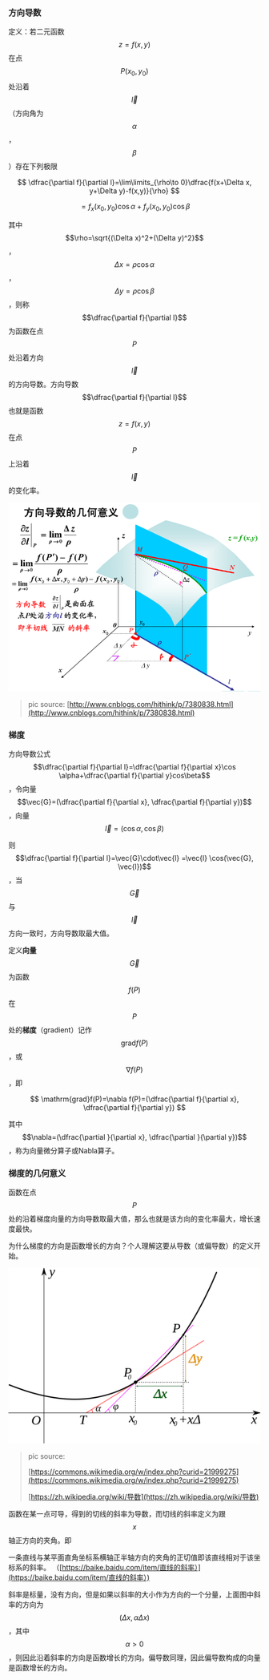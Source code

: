 ### 方向导数

定义：若二元函数$$z=f(x,y)$$在点$$P(x_0,y_0)$$处沿着$$\vec{l}$$（方向角为$$\alpha$$，$$\beta$$）存在下列极限


$$
\dfrac{\partial f}{\partial l}=\lim\limits_{\rho\to 0}\dfrac{f(x+\Delta x, y+\Delta y)-f(x,y)}{\rho}
$$



$$
=f_x(x_0,y_0)\cos \alpha+f_y(x_0,y_0)\cos\beta
$$


其中$$\rho=\sqrt{(\Delta x)^2+(\Delta y)^2}$$，$$\Delta x=\rho\cos\alpha$$，$$\Delta y=\rho\cos\beta$$，则称$$\dfrac{\partial f}{\partial l}$$为函数在点$$P$$处沿着方向$$\vec{l}$$的方向导数。方向导数$$\dfrac{\partial f}{\partial l}$$也就是函数$$z=f(x,y)$$在点$$P$$上沿着$$\vec{l}$$的变化率。

![](/assets/方向导数2.png)

> pic source: [http://www.cnblogs.com/hithink/p/7380838.html](http://www.cnblogs.com/hithink/p/7380838.html)

### 梯度

方向导数公式$$\dfrac{\partial f}{\partial l}=\dfrac{\partial f}{\partial x}\cos \alpha+\dfrac{\partial f}{\partial y}cos\beta$$，令向量$$\vec{G}=(\dfrac{\partial f}{\partial x}, \dfrac{\partial f}{\partial y})$$，向量$$\vec{l}=(\cos\alpha, \cos\beta)$$

则$$\dfrac{\partial f}{\partial l}=\vec{G}\cdot\vec{l} =\vec{l} \cos(\vec{G}, \vec{l})$$，当$$\vec{G}$$与$$\vec{l}$$方向一致时，方向导数取最大值。

定义**向量**$$\vec{G}$$为函数$$f(P)$$在$$P$$处的**梯度**（gradient）记作$$\mathrm{grad}f(P)$$，或$$\nabla f(P)$$，即


$$
\mathrm{grad}f(P)=\nabla f(P)=(\dfrac{\partial f}{\partial x}, \dfrac{\partial f}{\partial y})
$$


其中$$\nabla=(\dfrac{\partial }{\partial x}, \dfrac{\partial }{\partial y})$$，称为向量微分算子或Nabla算子。

### 梯度的几何意义

函数在点$$P$$处的沿着梯度向量的方向导数取最大值，那么也就是该方向的变化率最大，增长速度最快。

为什么梯度的方向是函数增长的方向？个人理解这要从导数（或偏导数）的定义开始。

![](/assets/538px-Derivative_-_geometric_meaning.svg.png)

> pic source:
>
> [https://commons.wikimedia.org/w/index.php?curid=21999275](https://commons.wikimedia.org/w/index.php?curid=21999275)
>
> [https://zh.wikipedia.org/wiki/导数](https://zh.wikipedia.org/wiki/导数)

函数在某一点可导，得到的切线的斜率为导数，而切线的斜率定义为跟$$x$$轴正方向的夹角。即

一条直线与某平面直角坐标系横轴正半轴方向的夹角的正切值即该直线相对于该坐标系的斜率。 （[https://baike.baidu.com/item/直线的斜率）](https://baike.baidu.com/item/直线的斜率）)

斜率是标量，没有方向，但是如果以斜率的大小作为方向的一个分量，上面图中斜率的方向为$$(\Delta x, \alpha \Delta x)$$，其中$$\alpha > 0$$，则因此沿着斜率的方向是函数增长的方向。偏导数同理，因此偏导数构成的向量是函数增长的方向。

